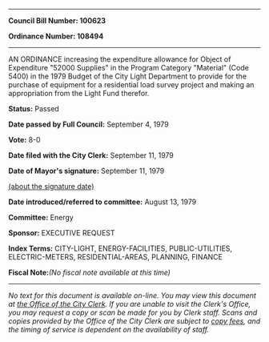 

********

**Council Bill Number: 100623**
   
**Ordinance Number: 108494**
********

 AN ORDINANCE increasing the expenditure allowance for Object of Expenditure "52000 Supplies" in the Program Category "Material" (Code 5400) in the 1979 Budget of the City Light Department to provide for the purchase of equipment for a residential load survey project and making an appropriation from the Light Fund therefor.

**Status:** Passed
   
**Date passed by Full Council:** September 4, 1979
   
**Vote:** 8-0
   
**Date filed with the City Clerk:** September 11, 1979
   
**Date of Mayor's signature:** September 11, 1979
   
[(about the signature date)](/~public/approvaldate.htm)
   
   
   
**Date introduced/referred to committee:** August 13, 1979
   
**Committee:** Energy
   
**Sponsor:** EXECUTIVE REQUEST
   
   
**Index Terms:** CITY-LIGHT, ENERGY-FACILITIES, PUBLIC-UTILITIES, ELECTRIC-METERS, RESIDENTIAL-AREAS, PLANNING, FINANCE

**Fiscal Note:**_(No fiscal note available at this time)_
********

_No text for this document is available on-line. You may view this document at [the Office of the City Clerk](http://www.seattle.gov/leg/clerk/contactUs.htm). If you are unable to visit the Clerk's Office, you may request a copy or scan be made for you by Clerk staff. Scans and copies provided by the Office of the City Clerk are subject to [copy fees](http://clerk.seattle.gov/~public/clerkfees.htm), and the timing of service is dependent on the availability of staff._

